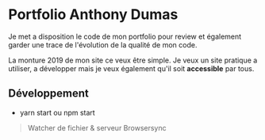 # Portfolio Anthony Dumas

Je met a disposition le code de mon portfolio pour review et également garder une trace de l'évolution de la qualité de mon code.

La monture 2019 de mon site ce veux être simple. Je veux un site pratique a utiliser, a développer mais je veux également qu'il soit **accessible** par tous.

## Développement

- yarn start ou npm start
> Watcher de fichier & serveur Browsersync
